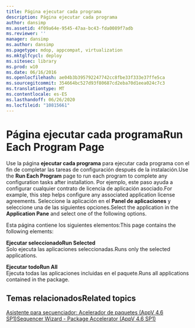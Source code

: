 ```yaml
---
title: Página ejecutar cada programa
description: Página ejecutar cada programa
author: dansimp
ms.assetid: 4f09a64e-9545-47aa-bc43-fda0089f7adb
ms.reviewer: ''
manager: dansimp
ms.author: dansimp
ms.pagetype: mdop, appcompat, virtualization
ms.mktglfcycl: deploy
ms.sitesec: library
ms.prod: w10
ms.date: 06/16/2016
ms.openlocfilehash: ae04b3b395792247742cc8fbe33f333e37ffe5ca
ms.sourcegitcommit: 354664bc527d93f80687cd2eba70d1eea024c7c3
ms.translationtype: MT
ms.contentlocale: es-ES
ms.lasthandoff: 06/26/2020
ms.locfileid: "10815661"
---
```

# <span data-ttu-id="ade16-103">Página ejecutar cada programa</span><span class="sxs-lookup"><span data-stu-id="ade16-103">Run Each Program Page</span></span>


<span data-ttu-id="ade16-104">Use la página **ejecutar cada programa** para ejecutar cada programa con el fin de completar las tareas de configuración después de la instalación.</span><span class="sxs-lookup"><span data-stu-id="ade16-104">Use the **Run Each Program** page to run each program to complete any configuration tasks after installation.</span></span> <span data-ttu-id="ade16-105">Por ejemplo, este paso ayuda a configurar cualquier contrato de licencia de aplicación asociado.</span><span class="sxs-lookup"><span data-stu-id="ade16-105">For example, this step helps configure any associated application license agreements.</span></span> <span data-ttu-id="ade16-106">Seleccione la aplicación en el **Panel de aplicaciones** y seleccione una de las siguientes opciones.</span><span class="sxs-lookup"><span data-stu-id="ade16-106">Select the application in the **Application Pane** and select one of the following options.</span></span>

<span data-ttu-id="ade16-107">Esta página contiene los siguientes elementos:</span><span class="sxs-lookup"><span data-stu-id="ade16-107">This page contains the following elements:</span></span>

<a href="" id="run-selected"></a>**<span data-ttu-id="ade16-108">Ejecutar seleccionado</span><span class="sxs-lookup"><span data-stu-id="ade16-108">Run Selected</span></span>**  
<span data-ttu-id="ade16-109">Solo ejecuta las aplicaciones seleccionadas.</span><span class="sxs-lookup"><span data-stu-id="ade16-109">Runs only the selected applications.</span></span>

<a href="" id="run-all"></a>**<span data-ttu-id="ade16-110">Ejecutar todo</span><span class="sxs-lookup"><span data-stu-id="ade16-110">Run All</span></span>**  
<span data-ttu-id="ade16-111">Ejecuta todas las aplicaciones incluidas en el paquete.</span><span class="sxs-lookup"><span data-stu-id="ade16-111">Runs all applications contained in the package.</span></span>

## <span data-ttu-id="ade16-112">Temas relacionados</span><span class="sxs-lookup"><span data-stu-id="ade16-112">Related topics</span></span>


[<span data-ttu-id="ade16-113">Asistente para secuenciador: Acelerador de paquetes (AppV 4.6 SP1)</span><span class="sxs-lookup"><span data-stu-id="ade16-113">Sequencer Wizard - Package Accelerator (AppV 4.6 SP1)</span></span>](sequencer-wizard---package-accelerator--appv-46-sp1-.md)

 

 





